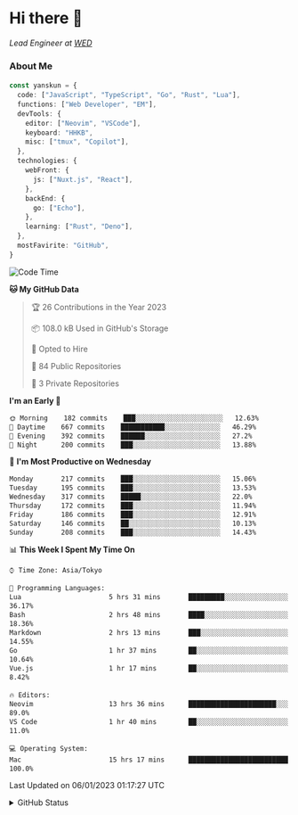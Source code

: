 # Hi there&nbsp;:wave:

_Lead Engineer at [WED](https://github.com/wedinc)_

### About Me

```ts
const yanskun = {
  code: ["JavaScript", "TypeScript", "Go", "Rust", "Lua"],
  functions: ["Web Developer", "EM"],
  devTools: {
    editor: ["Neovim", "VSCode"],
    keyboard: "HHKB",
    misc: ["tmux", "Copilot"],
  },
  technologies: {
    webFront: {
      js: ["Nuxt.js", "React"],
    },
    backEnd: {
      go: ["Echo"],
    },
    learning: ["Rust", "Deno"],
  },
  mostFavirite: "GitHub",
}
```

<!--START_SECTION:waka-->
![Code Time](http://img.shields.io/badge/Code%20Time-73%20hrs%2015%20mins-blue)

**🐱 My GitHub Data** 

> 🏆 26 Contributions in the Year 2023
 > 
> 📦 108.0 kB Used in GitHub's Storage 
 > 
> 💼 Opted to Hire
 > 
> 📜 84 Public Repositories 
 > 
> 🔑 3 Private Repositories  
 > 
**I'm an Early 🐤** 

```text
🌞 Morning    182 commits    ███░░░░░░░░░░░░░░░░░░░░░░   12.63% 
🌆 Daytime    667 commits    ███████████░░░░░░░░░░░░░░   46.29% 
🌃 Evening    392 commits    ██████░░░░░░░░░░░░░░░░░░░   27.2% 
🌙 Night      200 commits    ███░░░░░░░░░░░░░░░░░░░░░░   13.88%

```
📅 **I'm Most Productive on Wednesday** 

```text
Monday       217 commits    ███░░░░░░░░░░░░░░░░░░░░░░   15.06% 
Tuesday      195 commits    ███░░░░░░░░░░░░░░░░░░░░░░   13.53% 
Wednesday    317 commits    █████░░░░░░░░░░░░░░░░░░░░   22.0% 
Thursday     172 commits    ███░░░░░░░░░░░░░░░░░░░░░░   11.94% 
Friday       186 commits    ███░░░░░░░░░░░░░░░░░░░░░░   12.91% 
Saturday     146 commits    ██░░░░░░░░░░░░░░░░░░░░░░░   10.13% 
Sunday       208 commits    ███░░░░░░░░░░░░░░░░░░░░░░   14.43%

```


📊 **This Week I Spent My Time On** 

```text
⌚︎ Time Zone: Asia/Tokyo

💬 Programming Languages: 
Lua                      5 hrs 31 mins       █████████░░░░░░░░░░░░░░░░   36.17% 
Bash                     2 hrs 48 mins       ████░░░░░░░░░░░░░░░░░░░░░   18.36% 
Markdown                 2 hrs 13 mins       ███░░░░░░░░░░░░░░░░░░░░░░   14.55% 
Go                       1 hr 37 mins        ██░░░░░░░░░░░░░░░░░░░░░░░   10.64% 
Vue.js                   1 hr 17 mins        ██░░░░░░░░░░░░░░░░░░░░░░░   8.42%

🔥 Editors: 
Neovim                   13 hrs 36 mins      ██████████████████████░░░   89.0% 
VS Code                  1 hr 40 mins        ██░░░░░░░░░░░░░░░░░░░░░░░   11.0%

💻 Operating System: 
Mac                      15 hrs 17 mins      █████████████████████████   100.0%

```


 Last Updated on 06/01/2023 01:17:27 UTC
<!--END_SECTION:waka-->

<details>
<summary>GitHub Status</summary>
<picture>
  <source media="(prefers-color-scheme: dark)" srcset="https://raw.githubusercontent.com/yanskun/yanskun/master/profile-summary-card-output/nord_dark/0-profile-details.svg">
 <img src="https://raw.githubusercontent.com/yanskun/yanskun/master/profile-summary-card-output/default/0-profile-details.svg">
</picture>
<br>
<picture>
  <source media="(prefers-color-scheme: dark)" srcset="https://raw.githubusercontent.com/yanskun/yanskun/master/profile-summary-card-output/nord_dark/1-repos-per-language.svg">
 <img src="https://raw.githubusercontent.com/yanskun/yanskun/master/profile-summary-card-output/default/1-repos-per-language.svg">
</picture>
<picture>
  <source media="(prefers-color-scheme: dark)" srcset="https://raw.githubusercontent.com/yanskun/yanskun/master/profile-summary-card-output/nord_dark/2-most-commit-language.svg">
 <img src="https://raw.githubusercontent.com/yanskun/yanskun/master/profile-summary-card-output/default/2-most-commit-language.svg">
</picture>
<br>
<picture>
  <source media="(prefers-color-scheme: dark)" srcset="https://raw.githubusercontent.com/yanskun/yanskun/master/profile-summary-card-output/nord_dark/3-stats.svg">
 <img src="https://raw.githubusercontent.com/yanskun/yanskun/master/profile-summary-card-output/default/3-stats.svg">
</picture>
<picture>
  <source media="(prefers-color-scheme: dark)" srcset="https://raw.githubusercontent.com/yanskun/yanskun/master/profile-summary-card-output/nord_dark/4-productive-time.svg">
 <img src="https://raw.githubusercontent.com/yanskun/yanskun/master/profile-summary-card-output/default/4-productive-time.svg">
</picture>
</details>
